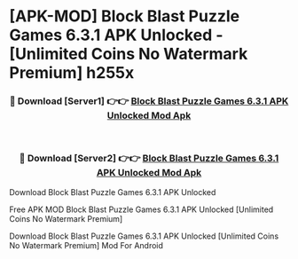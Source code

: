 # [APK-MOD] Block Blast  Puzzle Games 6.3.1 APK Unlocked - [Unlimited Coins No Watermark Premium] h255x



<div align="center">
<h3>🔴 Download [Server1] 👉👉 <a href="https://momento.my/?title=Block_Blast__Puzzle_Games_6.3.1_APK_Unlocked">Block Blast  Puzzle Games 6.3.1 APK Unlocked Mod Apk</a></h3><br>

<h3>🔴 Download [Server2] 👉👉 <a href="https://momento.my/?title=Block_Blast__Puzzle_Games_6.3.1_APK_Unlocked">Block Blast  Puzzle Games 6.3.1 APK Unlocked Mod Apk</a></h3>
</div>



Download Block Blast  Puzzle Games 6.3.1 APK Unlocked 

Free APK MOD Block Blast  Puzzle Games 6.3.1 APK Unlocked [Unlimited Coins No Watermark Premium]

Download Block Blast  Puzzle Games 6.3.1 APK Unlocked [Unlimited Coins No Watermark Premium] Mod For Android
